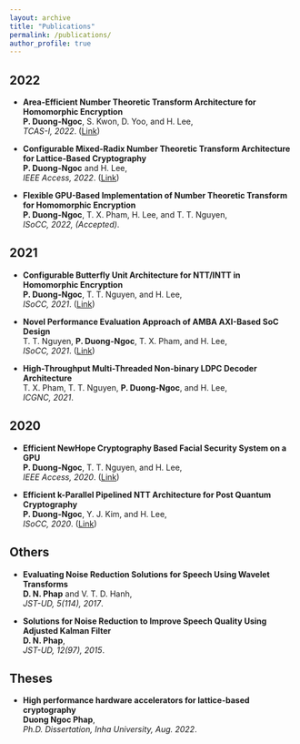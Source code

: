 ```yaml
---
layout: archive
title: "Publications"
permalink: /publications/
author_profile: true
---
```


## 2022  

* **Area-Efficient Number Theoretic Transform Architecture for Homomorphic Encryption**  
  **P. Duong-Ngoc**, S. Kwon, D. Yoo, and H. Lee,  
  *TCAS-I, 2022*. (<a href="https://ieeexplore.ieee.org/document/9976314">Link</a>)

* **Configurable Mixed-Radix Number Theoretic Transform Architecture for Lattice-Based Cryptography**  
  **P. Duong-Ngoc** and H. Lee,  
  *IEEE Access, 2022*. (<a href="https://ieeexplore.ieee.org/document/9690849">Link</a>)

* **Flexible GPU-Based Implementation of Number Theoretic Transform for Homomorphic Encryption**  
  **P. Duong-Ngoc**, T. X. Pham, H. Lee, and T. T. Nguyen,  
  *ISoCC, 2022, (Accepted)*.

## 2021

* **Configurable Butterfly Unit Architecture for NTT/INTT in Homomorphic Encryption**  
  **P. Duong-Ngoc**, T. T. Nguyen, and H. Lee,  
  *ISoCC, 2021*. (<a href="https://ieeexplore.ieee.org/document/9614034">Link</a>)

* **Novel Performance Evaluation Approach of AMBA AXI-Based SoC Design**  
  T. T. Nguyen, **P. Duong-Ngoc**, T. X. Pham, and H. Lee,  
  *ISoCC, 2021*. (<a href="https://ieeexplore.ieee.org/document/9613920">Link</a>)

* **High-Throughput Multi-Threaded Non-binary LDPC Decoder Architecture**  
  T. X. Pham, T. T. Nguyen, **P. Duong-Ngoc**, and H. Lee,  
  *ICGNC, 2021*.

## 2020

* **Efficient NewHope Cryptography Based Facial Security System on a GPU**  
  **P. Duong-Ngoc**, T. T. Nguyen, and H. Lee,  
  *IEEE Access, 2020*. (<a href="https://ieeexplore.ieee.org/document/9109278">Link</a>)

* **Efficient k-Parallel Pipelined NTT Architecture for Post Quantum Cryptography**  
  **P. Duong-Ngoc**, Y. J. Kim, and H. Lee,  
  *ISoCC, 2020*. (<a href="https://ieeexplore.ieee.org/document/9332806">Link</a>)

## Others

* **Evaluating Noise Reduction Solutions for Speech Using Wavelet Transforms**  
  **D. N. Phap** and V. T. D. Hanh,  
  *JST-UD, 5(114), 2017*.

* **Solutions for Noise Reduction to Improve Speech Quality Using Adjusted Kalman Filter**  
  **D. N. Phap**,  
  *JST-UD, 12(97), 2015*.

## Theses

* **High performance hardware accelerators for lattice-based cryptography**  
  **Duong Ngoc Phap**,  
  *Ph.D. Dissertation, Inha University, Aug. 2022*.